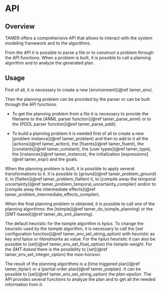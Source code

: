 API
===

Overview
--------

TAMER offers a comprehensive API that allows to interact with the
system modeling framework and to the algorithms.

From the API it is possible to parse a file or to construct a problem
through the API functions. When a problem is built, it is possible to
call a planning algorithm and to analyze the generated plan.


Usage
-----

First of all, it is necessary to create a new [environment](@ref tamer_env).

Then the planning problem can be provided by the parser or can be
built through the API functions.

* To get the planning problem from a file it is necessary to provide
the filename to the [ANML parser function](@ref tamer_parse_anml) or
to the [PDDL parser function](@ref tamer_parse_pddl).

* To build a planning problem it is needed first of all to create a
new [problem instance](@ref tamer_problem) and then to add to it all
the [actions](@ref tamer_action), the [fluents](@ref tamer_fluent),
the [constants](@ref tamer_constant), the [user types](@ref tamer_type),
the [instances](@ref tamer_instance), the initialization
[expressions](@ref tamer_expr) and the goals.

When the planning problem is built, it is possible to apply several
transformations to it.  It is possible to [ground](@ref tamer_problem_ground)
it, to [flatten](@ref tamer_problem_flatten) it, to
[compile away the temporal uncertainty](@ref tamer_problem_temporal_uncertainty_compiler)
and/or to [compile away the intermediate effects](@ref tamer_problem_intermediate_effects_compiler).

When the final planning problem is obtained, it is possible to call
one of the planning algorithms: the [tsimple](@ref tamer_do_tsimple_planning)
or the [SMT-based](@ref tamer_do_smt_planning).

The default heuristic for the tsimple algorithm is *hplus*.  To change
the heuristic used by the tsimple algorithm, it is necessary to call
the [set configuration function](@ref tamer_env_set_string_option)
with *heuristic* as key and *hplus* or *hlandmarks* as value. For the
*hplus* heuristic it can also be possible to [set](@ref tamer_env_set_float_option)
the *tsimple-weight*.  For the *SMT-based* there is the possibility to
[set](@ref tamer_env_set_integer_option) the *max-horizon*.

The result of the planning algorithms is a [time triggered plan](@ref tamer_ttplan)
or a [partial order plan](@ref tamer_potplan). It can be possible to
[set](@ref tamer_env_set_string_option) the *plan-epsilon*. The API
provides several functions to analyze the plan and to get all the
needed information from it.
